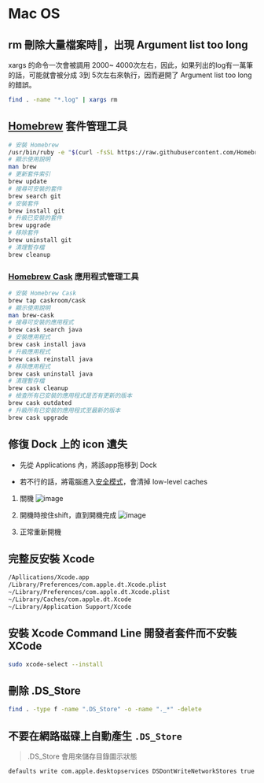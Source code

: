 # Mac OS

## rm 刪除大量檔案時，出現 Argument list too long

xargs 的命令一次會被調用 2000~ 4000次左右，因此，如果列出的log有一萬筆的話，可能就會被分成 3到 5次左右來執行，因而避開了 Argument list too long 的錯誤。

```sh
find . -name "*.log" | xargs rm
```

## [Homebrew](http://brew.sh/) 套件管理工具

```sh
# 安裝 Homebrew
/usr/bin/ruby -e "$(curl -fsSL https://raw.githubusercontent.com/Homebrew/install/master/install)"
# 顯示使用說明
man brew
# 更新套件索引
brew update
# 搜尋可安裝的套件
brew search git
# 安裝套件
brew install git
# 升級已安裝的套件
brew upgrade
# 移除套件
brew uninstall git
# 清理暫存檔
brew cleanup
```

### [Homebrew Cask](https://caskroom.github.io) 應用程式管理工具

```sh
# 安裝 Homebrew Cask
brew tap caskroom/cask
# 顯示使用說明
man brew-cask
# 搜尋可安裝的應用程式
brew cask search java
# 安裝應用程式
brew cask install java
# 升級應用程式
brew cask reinstall java
# 移除應用程式
brew cask uninstall java
# 清理暫存檔
brew cask cleanup
# 檢查所有已安裝的應用程式是否有更新的版本
brew cask outdated
# 升級所有已安裝的應用程式至最新的版本
brew cask upgrade
```

## 修復 Dock 上的 icon 遺失

* 先從 Applications 內，將該app拖移到 Dock

* 若不行的話，將電腦進入[安全模式](https://support.apple.com/HT201262)，會清掉 low-level caches

1. 關機
    ![image](https://cdn1.tekrevue.com/wp-content/uploads/2018/03/Shut-Down.jpg)

2. 開機時按住shift，直到開機完成
    ![image](https://cdn1.tekrevue.com/wp-content/uploads/2018/03/Shift-Key.jpg)

3. 正常重新開機

## 完整反安裝 Xcode

```sh
/Apllications/Xcode.app
/Library/Preferences/com.apple.dt.Xcode.plist
~/Library/Preferences/com.apple.dt.Xcode.plist
~/Library/Caches/com.apple.dt.Xcode
~/Library/Application Support/Xcode
```

## 安裝 Xcode Command Line 開發者套件而不安裝 XCode

```sh
sudo xcode-select --install
```

## 刪除 .DS_Store

```sh
find . -type f -name ".DS_Store" -o -name "._*" -delete
```

## 不要在網路磁碟上自動產生 `.DS_Store`

> .DS_Store 會用來儲存目錄圖示狀態

```sh
defaults write com.apple.desktopservices DSDontWriteNetworkStores true
```
